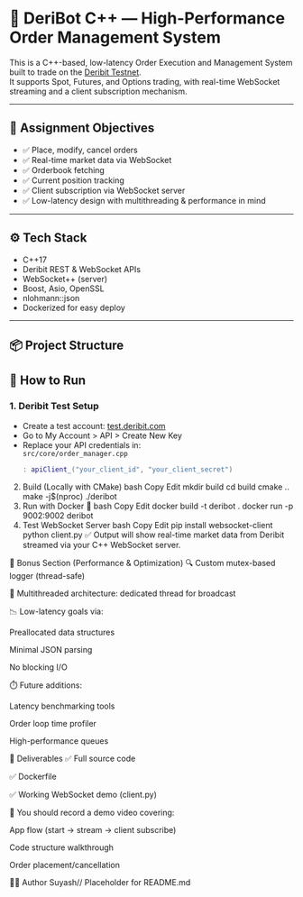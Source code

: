 # 🚀 DeriBot C++ — High-Performance Order Management System

This is a C++-based, low-latency Order Execution and Management System built to trade on the [Deribit Testnet](https://test.deribit.com).  
It supports Spot, Futures, and Options trading, with real-time WebSocket streaming and a client subscription mechanism.

---

## 🎯 Assignment Objectives

- ✅ Place, modify, cancel orders
- ✅ Real-time market data via WebSocket
- ✅ Orderbook fetching
- ✅ Current position tracking
- ✅ Client subscription via WebSocket server
- ✅ Low-latency design with multithreading & performance in mind

---

## ⚙️ Tech Stack

- C++17
- Deribit REST & WebSocket APIs
- WebSocket++ (server)
- Boost, Asio, OpenSSL
- nlohmann::json
- Dockerized for easy deploy

---

## 📦 Project Structure


## 🚀 How to Run

### 1. Deribit Test Setup
- Create a test account: [test.deribit.com](https://test.deribit.com)
- Go to My Account > API > Create New Key
- Replace your API credentials in:  
  `src/core/order_manager.cpp`
  ```cpp
  : apiClient_("your_client_id", "your_client_secret")
2. Build (Locally with CMake)
bash
Copy
Edit
mkdir build
cd build
cmake ..
make -j$(nproc)
./deribot
3. Run with Docker 🐳
bash
Copy
Edit
docker build -t deribot .
docker run -p 9002:9002 deribot
4. Test WebSocket Server
bash
Copy
Edit
pip install websocket-client
python client.py
✅ Output will show real-time market data from Deribit streamed via your C++ WebSocket server.

🧠 Bonus Section (Performance & Optimization)
🔍 Custom mutex-based logger (thread-safe)

🧵 Multithreaded architecture: dedicated thread for broadcast

📉 Low-latency goals via:

Preallocated data structures

Minimal JSON parsing

No blocking I/O

⏱️ Future additions:

Latency benchmarking tools

Order loop time profiler

High-performance queues

🎥 Deliverables
✅ Full source code

✅ Dockerfile

✅ Working WebSocket demo (client.py)

🎥 You should record a demo video covering:

App flow (start → stream → client subscribe)

Code structure walkthrough

Order placement/cancellation

👨‍💻 Author
Suyash// Placeholder for README.md
